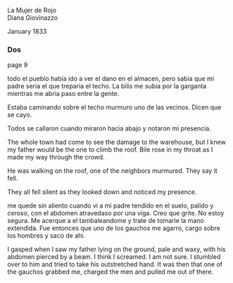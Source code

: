 
La Mujer de Rojo   
Diana Giovinazzo

January 1833

### Dos

page 9

todo el pueblo había ido a ver el dano en el almacen, pero sabia que mi padre seria el que treparia el techo.  La bilis me subia por la garganta mientras me abria paso entre la gente.

Estaba caminando sobre el techo murmuro uno de las vecinos.  Dicen que se cayo.

Todos se callaron cuando miraron hacia abajo y notaron mi presencia.

The whole town had come to see the damage to the warehouse, but I knew my father would be the one to climb the roof. Bile rose in my throat as I made my way through the crowd.

He was walking on the roof, one of the neighbors murmured. They say it fell.

They all fell silent as they looked down and noticed my presence.

me quede sin aliento cuando vi a mi padre tendido en el suelo, palido y ceroso, con el abdomen atravedaso por una viga.  Creo que grite.  No estoy segura.  Me acerque a el tambaleandome y trate de tomarle  la mano extendida.  Fue entonces que uno de los gauchos me agarro, cargo sobre los hombres y saco de ahi.

I gasped when I saw my father lying on the ground, pale and waxy, with his abdomen pierced by a beam. I think I screamed. I am not sure. I stumbled over to him and tried to take his outstretched hand. It was then that one of the gauchos grabbed me, charged the men and pulled me out of there.
